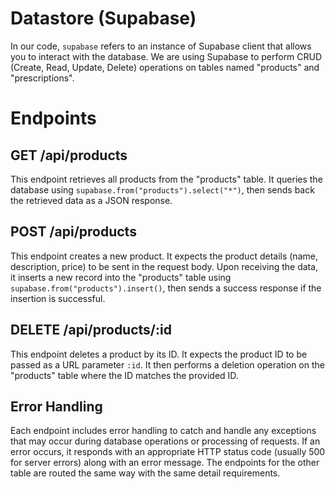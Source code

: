 # Datastore (Supabase)

In our code, `supabase` refers to an instance of Supabase client that allows you to interact with the database. We are using Supabase to perform CRUD (Create, Read, Update, Delete) operations on tables named "products" and "prescriptions".

# Endpoints

## GET /api/products

This endpoint retrieves all products from the "products" table. It queries the database using `supabase.from("products").select("*")`, then sends back the retrieved data as a JSON response.

## POST /api/products

This endpoint creates a new product. It expects the product details (name, description, price) to be sent in the request body. Upon receiving the data, it inserts a new record into the "products" table using `supabase.from("products").insert()`, then sends a success response if the insertion is successful.

## DELETE /api/products/:id

This endpoint deletes a product by its ID. It expects the product ID to be passed as a URL parameter `:id`. It then performs a deletion operation on the "products" table where the ID matches the provided ID.

## Error Handling

Each endpoint includes error handling to catch and handle any exceptions that may occur during database operations or processing of requests. If an error occurs, it responds with an appropriate HTTP status code (usually 500 for server errors) along with an error message. The endpoints for the other table are routed the same way with the same detail requirements.